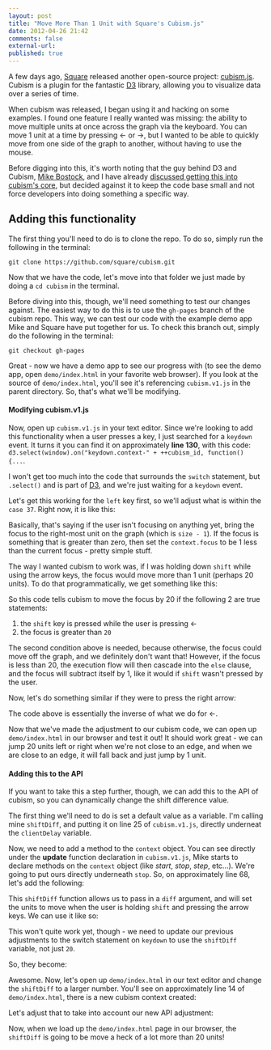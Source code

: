 ```yaml
---
layout: post
title: "Move More Than 1 Unit with Square's Cubism.js"
date: 2012-04-26 21:42
comments: false
external-url:
published: true
---
```



A few days ago, [Square](http://squareup.com) released another open-source project: [cubism.js](http://square.github.com/cubism/). Cubism is a plugin for the fantastic [D3](http://mbostock.github.com/d3/) library, allowing you to visualize data over a series of time.

When cubism was released, I began using it and hacking on some examples. I found one feature I really wanted was missing: the ability to move multiple units at once across the graph via the keyboard. You can move 1 unit at a time by pressing &larr; or &rarr;, but I wanted to be able to quickly move from one side of the graph to another, without having to use the mouse.

Before digging into this, it's worth noting that the guy behind D3 and Cubism, [Mike Bostock](http://bost.ocks.org/mike/), and I have already [discussed getting this into cubism's core](https://github.com/square/cubism/pull/2), but decided against it to keep the code base small and not force developers into doing something a specific way.

## Adding this functionality

The first thing you'll need to do is to clone the repo. To do so, simply run the following in the terminal:

```
git clone https://github.com/square/cubism.git
```

Now that we have the code, let's move into that folder we just made by doing a `cd cubism` in the terminal.

Before diving into this, though, we'll need something to test our changes against. The easiest way to do this is to use the `gh-pages` branch of the cubism repo. This way, we can test our code with the example demo app Mike and Square have put together for us. To check this branch out, simply do the following in the terminal:

```
git checkout gh-pages
```

Great - now we have a demo app to see our progress with (to see the demo app, open `demo/index.html` in your favorite web browser). If you look at the source of `demo/index.html`, you'll see it's referencing `cubism.v1.js` in the parent directory. So, that's what we'll be modifying.

#### Modifying cubism.v1.js

Now, open up `cubism.v1.js` in your text editor. Since we're looking to add this functionality when a user presses a key, I just searched for a `keydown` event. It turns it you can find it on approximately **line 130**, with this code: `d3.select(window).on("keydown.context-" + ++cubism_id, function() {...`.

I won't get too much into the code that surrounds the `switch` statement, but `.select()` and is part of [D3](http://mbostock.github.com/d3/), and we're just waiting for a `keydown` event.

Let's get this working for the `left` key first, so we'll adjust what is within the `case 37`. Right now, it is like this:

<script src="https://gist.github.com/2553756.js"> </script>

Basically, that's saying if the user isn't focusing on anything yet, bring the focus to the right-most unit on the graph (which is `size - 1`). If the focus is something that is greater than zero, then set the `context.focus` to be 1 less than the current focus - pretty simple stuff.

The way I wanted cubism to work was, if I was holding down `shift` while using the arrow keys, the focus would move more than 1 unit (perhaps 20 units). To do that programmatically, we get something like this:

<script src="https://gist.github.com/2553760.js"> </script>

So this code tells cubism to move the focus by 20 if the following 2 are true statements:

1. the `shift` key is pressed while the user is pressing &larr;
2. the focus is greater than `20`

The second condition above is needed, because otherwise, the focus could move off the graph, and we definitely don't want that! However, if the focus is less than 20, the execution flow will then cascade into the `else` clause, and the focus will subtract itself by 1, like it would if `shift` wasn't pressed by the user.

Now, let's do something similar if they were to press the right arrow:

<script src="https://gist.github.com/2553762.js"> </script>

The code above is essentially the inverse of what we do for &larr;.

Now that we've made the adjustment to our cubism code, we can open up `demo/index.html` in our browser and test it out! It should work great - we can jump 20 units left or right when we're not close to an edge, and when we are close to an edge, it will fall back and just jump by 1 unit.

#### Adding this to the API

If you want to take this a step further, though, we can add this to the API of cubism, so you can dynamically change the shift difference value.

The first thing we'll need to do is set a default value as a variable. I'm calling mine `shiftDiff`, and putting it on line 25 of `cubism.v1.js`, directly underneat the `clientDelay` variable.

<script src="https://gist.github.com/2553771.js"> </script>

Now, we need to add a method to the `context` object. You can see directly under the **update** function declaration in `cubism.v1.js`, Mike starts to declare methods on the `context` object (like *start*, *stop*, *step*, etc...). We're going to put ours directly underneath `stop`. So, on approximately line 68, let's add the following:

<script src="https://gist.github.com/2553772.js"> </script>

This `shiftDiff` function allows us to pass in a `diff` argument, and will set the units to move when the user is holding `shift` and pressing the arrow keys. We can use it like so:

<script src="https://gist.github.com/2553774.js"> </script>

This won't quite work yet, though - we need to update our previous adjustments to the switch statement on `keydown` to use the `shiftDiff` variable, not just `20`.

So, they become:

<script src="https://gist.github.com/2553777.js"> </script>

Awesome. Now, let's open up `demo/index.html` in our text editor and change the `shiftDiff` to a larger number. You'll see on approximately line 14 of `demo/index.html`, there is a new cubism context created:

<script src="https://gist.github.com/2553781.js"> </script>

Let's adjust that to take into account our new API adjustment:

<script src="https://gist.github.com/2553782.js"> </script>

Now, when we load up the `demo/index.html` page in our browser, the `shiftDiff` is going to be move a heck of a lot more than 20 units!